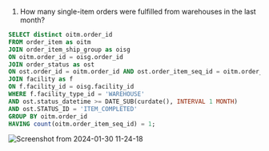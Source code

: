 1. How many single-item orders were fulfilled from warehouses in the last month?
```sql
SELECT distinct oitm.order_id
FROM order_item as oitm
JOIN order_item_ship_group as oisg
ON oitm.order_id = oisg.order_id
JOIN order_status as ost
ON ost.order_id = oitm.order_id AND ost.order_item_seq_id = oitm.order_item_seq_id 
JOIN facility as f
ON f.facility_id = oisg.facility_id
WHERE f.facility_type_id = 'WAREHOUSE'
AND ost.status_datetime >= DATE_SUB(curdate(), INTERVAL 1 MONTH)  
AND ost.STATUS_ID = 'ITEM_COMPLETED'
GROUP BY oitm.order_id 
HAVING count(oitm.order_item_seq_id) = 1; 
```
![Screenshot from 2024-01-30 11-24-18](https://github.com/Khushboop14/Training_assignment/assets/126051670/e1b675c8-1bf0-4dc3-98b9-bc6de87c5174)
